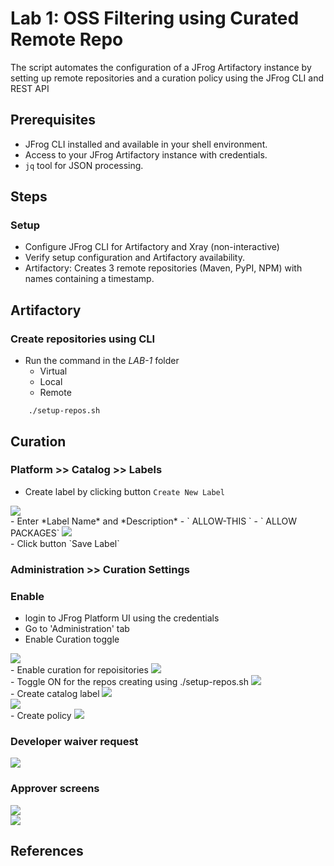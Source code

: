 # Lab 1: OSS Filtering using Curated Remote Repo
The script automates the configuration of a JFrog Artifactory instance by setting up remote repositories and a curation policy using the JFrog CLI and REST API

## Prerequisites
- JFrog CLI installed and available in your shell environment.
- Access to your JFrog Artifactory instance with credentials.
- `jq` tool for JSON processing.

## Steps
### Setup
- Configure JFrog CLI for Artifactory and Xray (non-interactive)
- Verify setup configuration and Artifactory availability.
- Artifactory: Creates 3 remote repositories (Maven, PyPI, NPM) with names containing a timestamp.


## Artifactory 
### Create repositories using CLI
- Run the command in the *LAB-1* folder
    - Virtual
    - Local
    - Remote
````
    ./setup-repos.sh
````




## Curation

### Platform >> Catalog >> Labels
- Create label by clicking button `Create New Label`
<img src="./images/catalog-labels-newbutton.png" />
<br/>
- Enter *Label Name* and *Description*
    - ` ALLOW-THIS `
    - ` ALLOW PACKAGES`
<img src="./images/catalog-labels-create.png" />
<br/>
- Click button `Save Label`




### Administration >> Curation Settings
### Enable
- login to JFrog Platform UI using the credentials
- Go to 'Administration' tab
- Enable Curation toggle
<img src="./images/0-curation-enablement.png" />
<br/>
- Enable curation for repoisitories
<img src="./images/1-curation-policies-enable-repo.png" />
<br/>
- Toggle ON for the repos creating using ./setup-repos.sh
<img src="./images/2-curation-enable-repos.png" />
<br/>
- Create catalog label
<img src="./images/3-curation-catalog-label.png" />
<br/>
<img src="./images/3-curation-catalog-label-saved.png" />
<br/>
- Create policy
<img src="./images/3-curation-create-policy.png" />
<br/>








### Developer waiver request
<img src="./images/output-0.png" />
<br/>

### Approver screens
<img src="./images/output-1.png" />
<br/>
<img src="./images/output-2.png" />
<br/>

## References
